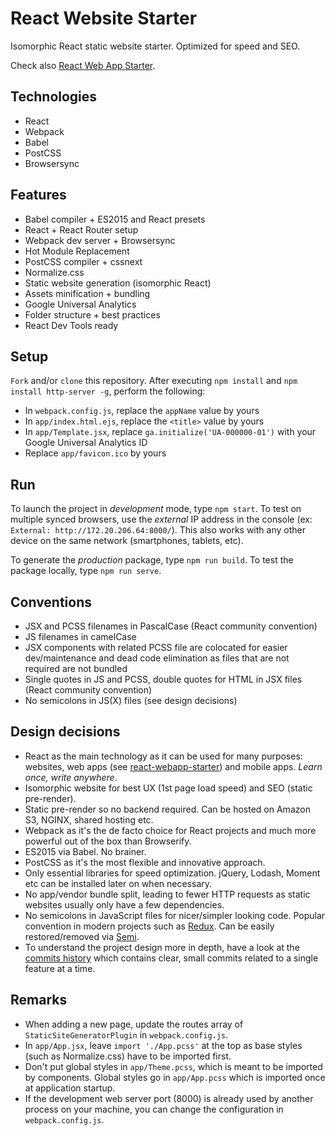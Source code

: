 # React Website Starter

Isomorphic React static website starter. Optimized for speed and SEO.

Check also [React Web App Starter][react-webapp-starter].

## Technologies
* React
* Webpack
* Babel
* PostCSS
* Browsersync

## Features

* Babel compiler + ES2015 and React presets
* React + React Router setup
* Webpack dev server + Browsersync
* Hot Module Replacement
* PostCSS compiler + cssnext
* Normalize.css
* Static website generation (isomorphic React)
* Assets minification + bundling
* Google Universal Analytics
* Folder structure + best practices
* React Dev Tools ready

## Setup

`Fork` and/or `clone` this repository. After executing `npm install` and
`npm install http-server -g`, perform the following:

* In `webpack.config.js`, replace the `appName` value by yours
* In `app/index.html.ejs`, replace the `<title>` value by yours
* In `app/Template.jsx`, replace `ga.initialize('UA-000000-01')` with your Google Universal Analytics ID
* Replace `app/favicon.ico` by yours

## Run

To launch the project in _development_ mode, type `npm start`. To test on multiple synced browsers,
use the _external_ IP address in the console (ex: `External: http://172.20.206.64:8000/`).
This also works with any other device on the same network (smartphones, tablets, etc).

To generate the _production_ package, type `npm run build`. To test the package locally,
type `npm run serve`.

## Conventions

* JSX and PCSS filenames in PascalCase (React community convention)
* JS filenames in camelCase
* JSX components with related PCSS file are colocated for easier dev/maintenance and dead code elimination
as files that are not required are not bundled
* Single quotes in JS and PCSS, double quotes for HTML in JSX files (React community convention)
* No semicolons in JS(X) files (see design decisions)

## Design decisions

* React as the main technology as it can be used for many purposes: websites, web apps
(see [react-webapp-starter][react-webapp-starter]) and mobile apps. _Learn once, write anywhere_.
* Isomorphic website for best UX (1st page load speed) and SEO (static pre-render).
* Static pre-render so no backend required. Can be hosted on Amazon S3, NGINX, shared hosting etc.
* Webpack as it's the de facto choice for React projects and much more powerful out of the box than Browserify.
* ES2015 via Babel. No brainer.
* PostCSS as it's the most flexible and innovative approach.
* Only essential libraries for speed optimization. jQuery, Lodash, Moment etc can be installed later on when necessary.
* No app/vendor bundle split, leading to fewer HTTP requests as static websites usually only have a few dependencies.
* No semicolons in JavaScript files for nicer/simpler looking code. Popular convention in modern projects such as [Redux][redux]. Can be easily restored/removed via [Semi][semi].
* To understand the project design more in depth, have a look at the [commits history][commits-history] which contains clear, small commits related
to a single feature at a time.

## Remarks

* When adding a new page, update the routes array of `StaticSiteGeneratorPlugin` in `webpack.config.js`.
* In `app/App.jsx`, leave `import './App.pcss'` at the top as base styles (such as Normalize.css) have to be imported first.
* Don't put global styles in `app/Theme.pcss`, which is meant to be imported by components. Global styles go in `app/App.pcss`
which is imported once at application startup.
* If the development web server port (8000) is already used by another process on your machine, you can change the configuration in `webpack.config.js`.

[react-webapp-starter]: https://github.com/thibautvs/react-webapp-starter
[commits-history]: https://github.com/thibautvs/react-website-starter/commits/master
[redux]: https://github.com/reactjs/redux
[semi]: https://github.com/yyx990803/semi
